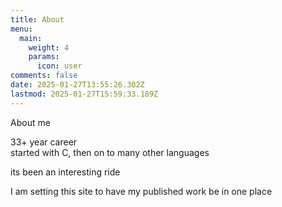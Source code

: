 ```yaml
---
title: About
menu:
  main:
    weight: 4
    params:
      icon: user
comments: false
date: 2025-01-27T13:55:26.302Z
lastmod: 2025-01-27T15:59:33.189Z
---
```

About me

33+ year career\
started with C, then on to many other languages

its been an interesting ride

I am setting this site to have my published work be in one place
